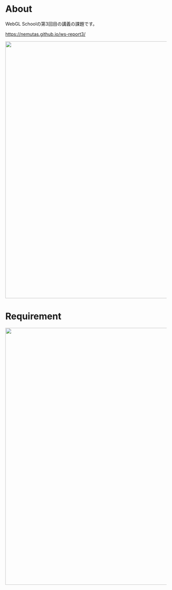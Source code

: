 # About

WebGL Schoolの第3回目の講義の課題です。

https://nemutas.github.io/ws-report3/

<img src='https://github.com/nemutas/ws-report3/assets/46724121/98a87bb1-606b-4089-9d89-31e4ea4d7fb7' width='800' />

# Requirement

<img src='https://github.com/nemutas/ws-report3/assets/46724121/1e321b04-e40c-4573-8828-dc37dc13546b' width='800' />
